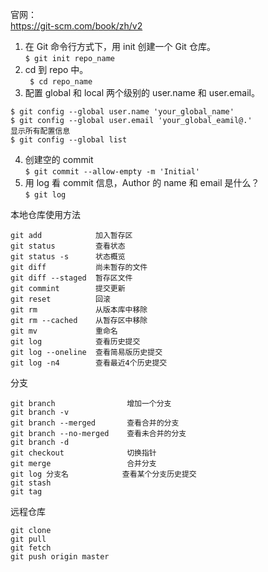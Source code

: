 官网：  
https://git-scm.com/book/zh/v2  

1. 在 Git 命令⾏⽅式下，⽤ init 创建⼀个 Git 仓库。  
``` $ git init repo_name ```  
2. cd 到 repo 中。  
``` $ cd repo_name ```  
3. 配置 global 和 local 两个级别的 user.name 和 user.email。  
```
$ git config --global user.name 'your_global_name'
$ git config --global user.email 'your_global_eamil@.' 
显示所有配置信息
$ git config --global list
```  
4. 创建空的 commit  
``` $ git commit --allow-empty -m 'Initial' ```  
5. ⽤ log 看 commit 信息，Author 的 name 和 email 是什么？  
``` $ git log ```  

本地仓库使用方法  
```
git add            加入暂存区  
git status         查看状态  
git status -s      状态概览  
git diff           尚未暂存的文件  
git diff --staged  暂存区文件
git commint        提交更新
git reset          回滚
git rm             从版本库中移除
git rm --cached    从暂存区中移除
git mv             重命名
git log            查看历史提交
git log --oneline  查看简易版历史提交
git log -n4        查看最近4个历史提交
```
分支
```
git branch                增加一个分支
git branch -v             
git branch --merged       查看合并的分支
git branch --no-merged    查看未合并的分支
git branch -d 
git checkout              切换指针
git merge                 合并分支
git log 分支名            查看某个分支历史提交
git stash
git tag
```
远程仓库
```
git clone
git pull
git fetch
git push origin master
```
